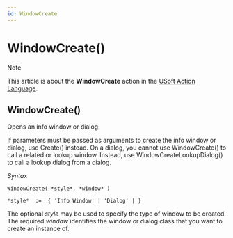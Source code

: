 ```yaml
---
id: WindowCreate
---
```


# WindowCreate()



> [!NOTE]
> This article is about the **WindowCreate** action in the [USoft Action Language](/docs/Task_flow/Action_Language_reference/USoft_Action_Language.md).

## **WindowCreate()**

Opens an info window or dialog.

If parameters must be passed as arguments to create the info window or dialog, use Create() instead. On a dialog, you cannot use WindowCreate() to call a related or lookup window. Instead, use WindowCreateLookupDialog() to call a lookup dialog from a dialog.

*Syntax*

```
WindowCreate( *style*, *window* )

*style*  :=  { 'Info Window' | 'Dialog' | }
```

The optional *style* may be used to specify the type of window to be created. The required *window* identifies the window or dialog class that you want to create an instance of.